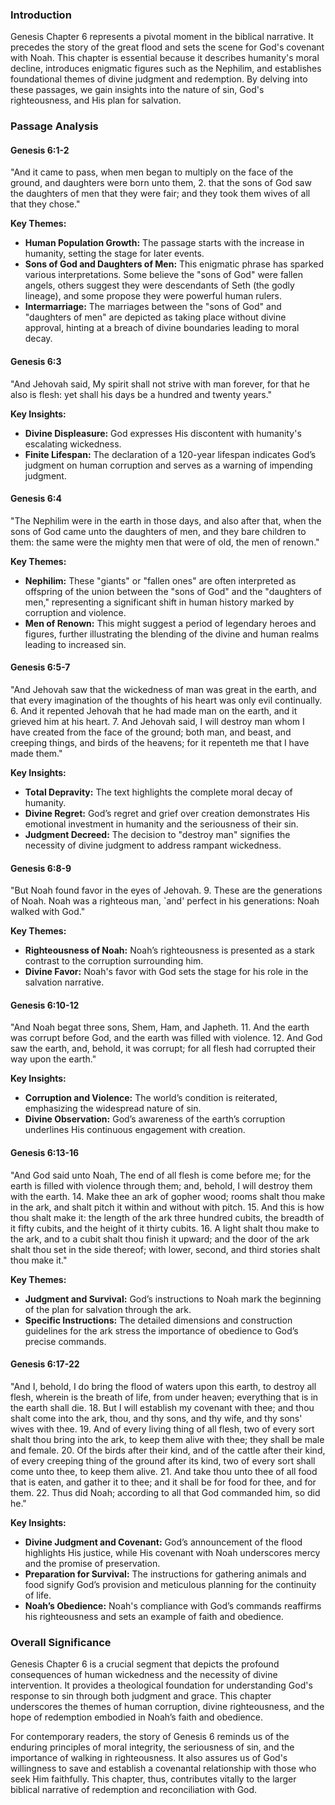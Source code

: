 ### Introduction

Genesis Chapter 6 represents a pivotal moment in the biblical narrative. It precedes the story of the great flood and sets the scene for God's covenant with Noah. This chapter is essential because it describes humanity's moral decline, introduces enigmatic figures such as the Nephilim, and establishes foundational themes of divine judgment and redemption. By delving into these passages, we gain insights into the nature of sin, God's righteousness, and His plan for salvation.

### Passage Analysis

#### Genesis 6:1-2
"And it came to pass, when men began to multiply on the face of the ground, and daughters were born unto them, 2. that the sons of God saw the daughters of men that they were fair; and they took them wives of all that they chose."

**Key Themes:**
- **Human Population Growth:** The passage starts with the increase in humanity, setting the stage for later events.
- **Sons of God and Daughters of Men:** This enigmatic phrase has sparked various interpretations. Some believe the "sons of God" were fallen angels, others suggest they were descendants of Seth (the godly lineage), and some propose they were powerful human rulers.
- **Intermarriage:** The marriages between the "sons of God" and "daughters of men" are depicted as taking place without divine approval, hinting at a breach of divine boundaries leading to moral decay.

#### Genesis 6:3
"And Jehovah said, My spirit shall not strive with man forever, for that he also is flesh: yet shall his days be a hundred and twenty years."

**Key Insights:**
- **Divine Displeasure:** God expresses His discontent with humanity's escalating wickedness.
- **Finite Lifespan:** The declaration of a 120-year lifespan indicates God’s judgment on human corruption and serves as a warning of impending judgment.

#### Genesis 6:4
"The Nephilim were in the earth in those days, and also after that, when the sons of God came unto the daughters of men, and they bare children to them: the same were the mighty men that were of old, the men of renown."

**Key Themes:**
- **Nephilim:** These "giants" or "fallen ones" are often interpreted as offspring of the union between the "sons of God" and the "daughters of men," representing a significant shift in human history marked by corruption and violence.
- **Men of Renown:** This might suggest a period of legendary heroes and figures, further illustrating the blending of the divine and human realms leading to increased sin.

#### Genesis 6:5-7
"And Jehovah saw that the wickedness of man was great in the earth, and that every imagination of the thoughts of his heart was only evil continually. 6. And it repented Jehovah that he had made man on the earth, and it grieved him at his heart. 7. And Jehovah said, I will destroy man whom I have created from the face of the ground; both man, and beast, and creeping things, and birds of the heavens; for it repenteth me that I have made them."

**Key Insights:**
- **Total Depravity:** The text highlights the complete moral decay of humanity.
- **Divine Regret:** God’s regret and grief over creation demonstrates His emotional investment in humanity and the seriousness of their sin.
- **Judgment Decreed:** The decision to "destroy man" signifies the necessity of divine judgment to address rampant wickedness.

#### Genesis 6:8-9
"But Noah found favor in the eyes of Jehovah. 9. These are the generations of Noah. Noah was a righteous man, `and' perfect in his generations: Noah walked with God."

**Key Themes:**
- **Righteousness of Noah:** Noah’s righteousness is presented as a stark contrast to the corruption surrounding him.
- **Divine Favor:** Noah's favor with God sets the stage for his role in the salvation narrative.

#### Genesis 6:10-12
"And Noah begat three sons, Shem, Ham, and Japheth. 11. And the earth was corrupt before God, and the earth was filled with violence. 12. And God saw the earth, and, behold, it was corrupt; for all flesh had corrupted their way upon the earth."

**Key Insights:**
- **Corruption and Violence:** The world’s condition is reiterated, emphasizing the widespread nature of sin.
- **Divine Observation:** God’s awareness of the earth’s corruption underlines His continuous engagement with creation.

#### Genesis 6:13-16
"And God said unto Noah, The end of all flesh is come before me; for the earth is filled with violence through them; and, behold, I will destroy them with the earth. 14. Make thee an ark of gopher wood; rooms shalt thou make in the ark, and shalt pitch it within and without with pitch. 15. And this is how thou shalt make it: the length of the ark three hundred cubits, the breadth of it fifty cubits, and the height of it thirty cubits. 16. A light shalt thou make to the ark, and to a cubit shalt thou finish it upward; and the door of the ark shalt thou set in the side thereof; with lower, second, and third stories shalt thou make it."

**Key Themes:**
- **Judgment and Survival:** God’s instructions to Noah mark the beginning of the plan for salvation through the ark.
- **Specific Instructions:** The detailed dimensions and construction guidelines for the ark stress the importance of obedience to God’s precise commands.

#### Genesis 6:17-22
"And I, behold, I do bring the flood of waters upon this earth, to destroy all flesh, wherein is the breath of life, from under heaven; everything that is in the earth shall die. 18. But I will establish my covenant with thee; and thou shalt come into the ark, thou, and thy sons, and thy wife, and thy sons' wives with thee. 19. And of every living thing of all flesh, two of every sort shalt thou bring into the ark, to keep them alive with thee; they shall be male and female. 20. Of the birds after their kind, and of the cattle after their kind, of every creeping thing of the ground after its kind, two of every sort shall come unto thee, to keep them alive. 21. And take thou unto thee of all food that is eaten, and gather it to thee; and it shall be for food for thee, and for them. 22. Thus did Noah; according to all that God commanded him, so did he."

**Key Insights:**
- **Divine Judgment and Covenant:** God’s announcement of the flood highlights His justice, while His covenant with Noah underscores mercy and the promise of preservation.
- **Preparation for Survival:** The instructions for gathering animals and food signify God’s provision and meticulous planning for the continuity of life.
- **Noah’s Obedience:** Noah's compliance with God’s commands reaffirms his righteousness and sets an example of faith and obedience.

### Overall Significance

Genesis Chapter 6 is a crucial segment that depicts the profound consequences of human wickedness and the necessity of divine intervention. It provides a theological foundation for understanding God's response to sin through both judgment and grace. This chapter underscores the themes of human corruption, divine righteousness, and the hope of redemption embodied in Noah’s faith and obedience.

For contemporary readers, the story of Genesis 6 reminds us of the enduring principles of moral integrity, the seriousness of sin, and the importance of walking in righteousness. It also assures us of God's willingness to save and establish a covenantal relationship with those who seek Him faithfully. This chapter, thus, contributes vitally to the larger biblical narrative of redemption and reconciliation with God.